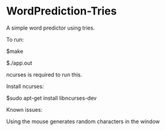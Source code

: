 # WordPrediction-Tries
A simple word predictor using tries.

To run:

$make

$./app.out

ncurses is required to run this.

Install ncurses:

$sudo apt-get install libncurses-dev

Known issues:

Using the mouse generates random characters in the window

